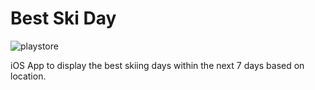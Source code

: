 # Best Ski Day

![playstore](https://github.com/user-attachments/assets/406e767b-c1bf-427a-9589-01002b5bf972)

iOS App to display the best skiing days within the next 7 days based on location.
